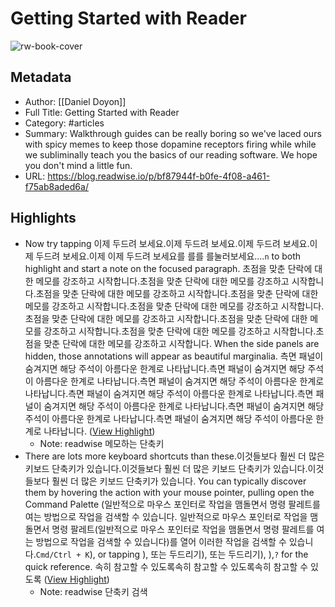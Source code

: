 # Getting Started with Reader

![rw-book-cover](https://s3.amazonaws.com/readwiseio/2022/08/i-give-you-reader-1.png)

## Metadata
- Author: [[Daniel Doyon]]
- Full Title: Getting Started with Reader
- Category: #articles
- Summary: Walkthrough guides can be really boring so we've laced ours with spicy memes to keep those dopamine receptors firing while while we subliminally teach you the basics of our reading software. We hope you don't mind a little fun.
- URL: https://blog.readwise.io/p/bf87944f-b0fe-4f08-a461-f75ab8aded6a/

## Highlights
- Now try tapping 이제 두드려 보세요.이제 두드려 보세요.이제 두드려 보세요.이제 두드려 보세요.이제 이제 두드려 보세요를 를를 를눌러보세요....`n` to both highlight and start a note on the focused paragraph. 초점을 맞춘 단락에 대한 메모를 강조하고 시작합니다.초점을 맞춘 단락에 대한 메모를 강조하고 시작합니다.초점을 맞춘 단락에 대한 메모를 강조하고 시작합니다.초점을 맞춘 단락에 대한 메모를 강조하고 시작합니다.초점을 맞춘 단락에 대한 메모를 강조하고 시작합니다.초점을 맞춘 단락에 대한 메모를 강조하고 시작합니다.초점을 맞춘 단락에 대한 메모를 강조하고 시작합니다.초점을 맞춘 단락에 대한 메모를 강조하고 시작합니다.초점을 맞춘 단락에 대한 메모를 강조하고 시작합니다. When the side panels are hidden, those annotations will appear as beautiful marginalia. 측면 패널이 숨겨지면 해당 주석이 아름다운 한계로 나타납니다.측면 패널이 숨겨지면 해당 주석이 아름다운 한계로 나타납니다.측면 패널이 숨겨지면 해당 주석이 아름다운 한계로 나타납니다.측면 패널이 숨겨지면 해당 주석이 아름다운 한계로 나타납니다.측면 패널이 숨겨지면 해당 주석이 아름다운 한계로 나타납니다.측면 패널이 숨겨지면 해당 주석이 아름다운 한계로 나타납니다.측면 패널이 숨겨지면 해당 주석이 아름다운 한계로 나타납니다. ([View Highlight](https://read.readwise.io/read/01hatgt1akb6ewm3s567p439e8))
    - Note: readwise 메모하는 단축키
- There are lots more keyboard shortcuts than these.이것들보다 훨씬 더 많은 키보드 단축키가 있습니다.이것들보다 훨씬 더 많은 키보드 단축키가 있습니다.이것들보다 훨씬 더 많은 키보드 단축키가 있습니다. You can typically discover them by hovering the action with your mouse pointer, pulling open the Command Palette (일반적으로 마우스 포인터로 작업을 맴돌면서 명령 팔레트를 여는 방법으로 작업을 검색할 수 있습니다. 일반적으로 마우스 포인터로 작업을 맴돌면서 명령 팔레트(일반적으로 마우스 포인터로 작업을 맴돌면서 명령 팔레트를 여는 방법으로 작업을 검색할 수 있습니다)를 열어 이러한 작업을 검색할 수 있습니다.`Cmd/Ctrl + K`), or tapping ), 또는 두드리기), 또는 두드리기), ),`?` for the quick reference. 속히 참고할 수 있도록속히 참고할 수 있도록속히 참고할 수 있도록 ([View Highlight](https://read.readwise.io/read/01hatgtmxj67zd34gqmaxxr9h0))
    - Note: readwise 단축키 검색
